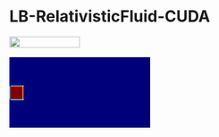# LB-RelativisticFluid-CUDA
<p align="left">
  <img src="Temperature.gif" height="50%" width="50%">
 </p>
 <img src="jet.gif" height="50%" width="50%">
<p align="right">
  
</p>
